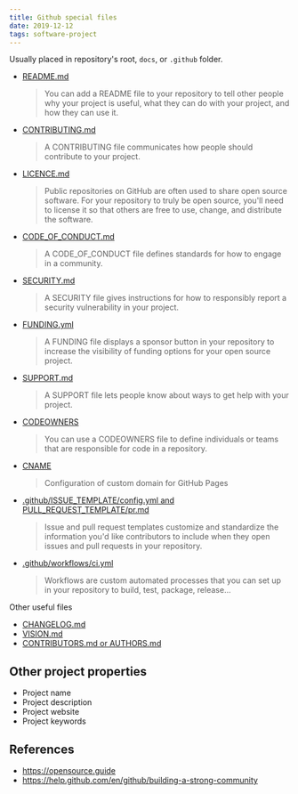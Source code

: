 ```yaml
---
title: Github special files
date: 2019-12-12
tags: software-project
---
```


Usually placed in repository's root, `docs`, or `.github` folder.

- [README.md](https://opensource.guide/starting-a-project/#writing-a-readme)
  > You can add a README file to your repository to tell other people why your project is useful, what they can do with your project, and how they can use it.
- [CONTRIBUTING.md](https://help.github.com/en/github/building-a-strong-community/setting-guidelines-for-repository-contributors)
  > A CONTRIBUTING file communicates how people should contribute to your project.
- [LICENCE.md](https://help.github.com/en/github/creating-cloning-and-archiving-repositories/licensing-a-repository)
  > Public repositories on GitHub are often used to share open source software. For your repository to truly be open source, you'll need to license it so that others are free to use, change, and distribute the software.
- [CODE_OF_CONDUCT.md](https://opensource.guide/code-of-conduct/)
  > A CODE_OF_CONDUCT file defines standards for how to engage in a community.
- [SECURITY.md](https://help.github.com/en/github/managing-security-vulnerabilities/adding-a-security-policy-to-your-repository)
  > A SECURITY file gives instructions for how to responsibly report a security vulnerability in your project.
- [FUNDING.yml](https://help.github.com/en/github/building-a-strong-community/displaying-a-sponsor-button-in-your-repository)
  > A FUNDING file displays a sponsor button in your repository to increase the visibility of funding options for your open source project.
- [SUPPORT.md](https://help.github.com/en/github/building-a-strong-community/adding-support-resources-to-your-project)
  > A SUPPORT file lets people know about ways to get help with your project.
- [CODEOWNERS](https://help.github.com/en/github/creating-cloning-and-archiving-repositories/about-code-owners)
  > You can use a CODEOWNERS file to define individuals or teams that are responsible for code in a repository.
- [CNAME](https://help.github.com/en/github/working-with-github-pages/managing-a-custom-domain-for-your-github-pages-site#configuring-a-subdomain)
  > Configuration of custom domain for GitHub Pages
- [.github/ISSUE_TEMPLATE/config.yml and PULL_REQUEST_TEMPLATE/pr.md](https://help.github.com/en/github/building-a-strong-community/about-issue-and-pull-request-templates)
  > Issue and pull request templates customize and standardize the information you'd like contributors to include when they open issues and pull requests in your repository.
- [.github/workflows/ci.yml](https://help.github.com/en/actions/automating-your-workflow-with-github-actions/configuring-a-workflow)
  > Workflows are custom automated processes that you can set up in your repository to build, test, package, release...

Other useful files

- [CHANGELOG.md](https://keepachangelog.com/)
- [VISION.md](https://opensource.guide/best-practices/#write-down-your-projects-vision)
- [CONTRIBUTORS.md or AUTHORS.md](https://opensource.guide/leadership-and-governance/#how-do-i-formalize-these-leadership-roles)

## Other project properties

- Project name
- Project description
- Project website
- Project keywords

## References

- https://opensource.guide
- https://help.github.com/en/github/building-a-strong-community
